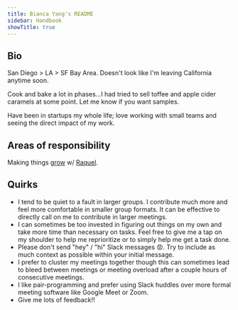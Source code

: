 ```yaml
---
title: Bianca Yang's README
sidebar: Handbook
showTitle: true
---
```


## Bio

San Diego > LA > SF Bay Area. Doesn't look like I'm leaving California anytime soon. 

Cook and bake a lot in phases...I had tried to sell toffee and apple cider caramels at some point. Let me know if you want samples.

Have been in startups my whole life; love working with small teams and seeing the direct impact of my work.

## Areas of responsibility

Making things [grow](https://posthog.com/handbook/small-teams/growth) w/ [Raquel](https://posthog.com/handbook/company/team/raquel-smith).

## Quirks
- I tend to be quiet to a fault in larger groups. I contribute much more and feel more comfortable in smaller group formats. It can be effective to directly call on me to contribute in larger meetings.
- I can sometimes be too invested in figuring out things on my own and take more time than necessary on tasks. Feel free to give me a tap on my shoulder to help me reprioritize or to simply help me get a task done.
- Please don't send "hey" / "hi" Slack messages 😡. Try to include as much context as possible within your initial message.
- I prefer to cluster my meetings together though this can sometimes lead to bleed between meetings or meeting overload after a couple hours of consecutive meetings.
- I like pair-programming and prefer using Slack huddles over more formal meeting software like Google Meet or Zoom.
- Give me lots of feedback!! 